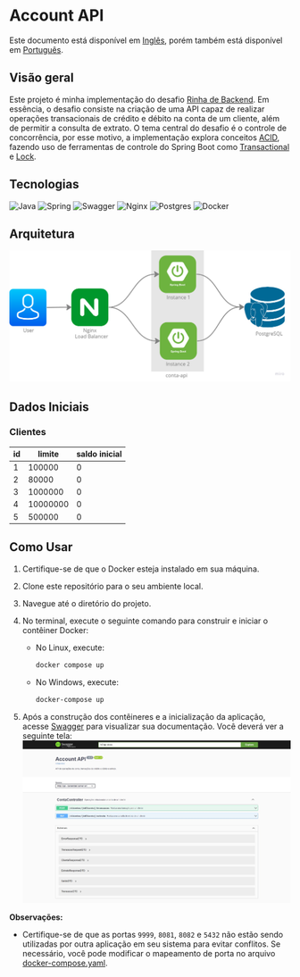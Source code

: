 # Account API

Este documento está disponível em [Inglês](README-en.md), porém também está disponível em [Português](README.md).

## Visão geral

Este projeto é minha implementação do desafio [Rinha de Backend](https://github.com/zanfranceschi/rinha-de-backend-2024-q1). Em essência, o desafio consiste na criação de uma API capaz de realizar operações transacionais de crédito e débito na conta de um cliente, além de permitir a consulta de extrato. O tema central do desafio é o controle de concorrência, por esse motivo, a implementação explora conceitos [ACID](https://www.ibm.com/docs/pt-br/cics-tx/11.1?topic=processing-acid-properties-transactions), fazendo uso de ferramentas de controle do Spring Boot como [Transactional](https://docs.spring.io/spring-data/jpa/reference/jpa/transactions.html) e 
[Lock](https://docs.spring.io/spring-data/jpa/reference/jpa/locking.html).

## Tecnologias
![Java](https://img.shields.io/badge/java-%23ED8B00.svg?style=for-the-badge&logo=openjdk&logoColor=white)
![Spring](https://img.shields.io/badge/Spring%20Boot-6DB33F.svg?style=for-the-badge&logo=Spring-Boot&logoColor=white)
![Swagger](https://img.shields.io/badge/Swagger-85EA2D.svg?style=for-the-badge&logo=Swagger&logoColor=black)
![Nginx](https://img.shields.io/badge/nginx-%23009639.svg?style=for-the-badge&logo=nginx&logoColor=white)
![Postgres](https://img.shields.io/badge/PostgreSQL-4169E1.svg?style=for-the-badge&logo=PostgreSQL&logoColor=white)
![Docker](https://img.shields.io/badge/Docker-2496ED.svg?style=for-the-badge&logo=Docker&logoColor=white)

## Arquitetura

![Arquitetura](arquitetura.png)

## Dados Iniciais

### Clientes

| id | limite   | saldo inicial |
|----|----------|---------------|
| 1  | 100000   | 0             |
| 2  | 80000    | 0             |
| 3  | 1000000  | 0             |
| 4  | 10000000 | 0             |
| 5  | 500000   | 0             |

## Como Usar

1. Certifique-se de que o Docker esteja instalado em sua máquina.
2. Clone este repositório para o seu ambiente local.
3. Navegue até o diretório do projeto.
4. No terminal, execute o seguinte comando para construir e iniciar o contêiner Docker:
   - No Linux, execute:
       ```bash
       docker compose up
       ```

   - No Windows, execute:
       ```bash
       docker-compose up
       ```

5. Após a construção dos contêineres e a inicialização da aplicação, acesse [Swagger](http://localhost:8080/swagger-ui/index.html) para visualizar sua documentação. Você deverá ver a seguinte tela:![Dashboard de Otimização de Portfólio](swagger-screenshot.png)


**Observações:**
- Certifique-se de que as portas `9999`, `8081`, `8082` e `5432` não estão sendo utilizadas por outra aplicação em seu sistema para evitar conflitos. Se necessário, você pode modificar o mapeamento de porta no arquivo [docker-compose.yaml](docker-compose.yaml).